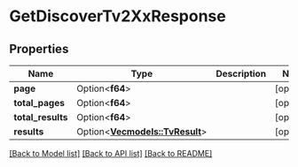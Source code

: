 # GetDiscoverTv2XxResponse

## Properties

Name | Type | Description | Notes
------------ | ------------- | ------------- | -------------
**page** | Option<**f64**> |  | [optional]
**total_pages** | Option<**f64**> |  | [optional]
**total_results** | Option<**f64**> |  | [optional]
**results** | Option<[**Vec<models::TvResult>**](TvResult.md)> |  | [optional]

[[Back to Model list]](../README.md#documentation-for-models) [[Back to API list]](../README.md#documentation-for-api-endpoints) [[Back to README]](../README.md)


